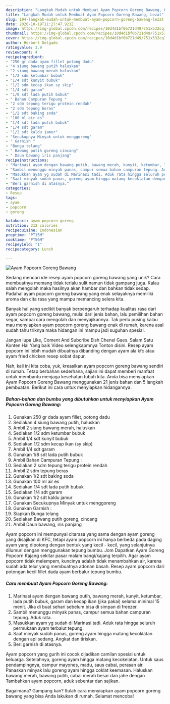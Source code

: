 ```yaml
---
description: "Langkah Mudah untuk Membuat Ayam Popcorn Goreng Bawang, Lezat"
title: "Langkah Mudah untuk Membuat Ayam Popcorn Goreng Bawang, Lezat"
slug: 194-langkah-mudah-untuk-membuat-ayam-popcorn-goreng-bawang-lezat
date: 2020-10-19T11:27:47.921Z
image: https://img-global.cpcdn.com/recipes/10d4d1bf0b721d49/751x532cq70/ayam-popcorn-goreng-bawang-foto-resep-utama.jpg
thumbnail: https://img-global.cpcdn.com/recipes/10d4d1bf0b721d49/751x532cq70/ayam-popcorn-goreng-bawang-foto-resep-utama.jpg
cover: https://img-global.cpcdn.com/recipes/10d4d1bf0b721d49/751x532cq70/ayam-popcorn-goreng-bawang-foto-resep-utama.jpg
author: Herbert Delgado
ratingvalue: 3.9
reviewcount: 4
recipeingredient:
- "250 gr dada ayam fillet potong dadu"
- "4 siung bawang putih haluskan"
- "2 siung bawang merah haluskan"
- "1/2 sdm ketumbar bubuk"
- "1/4 sdt kunyit bubuk"
- "1/2 sdm kecap ikan sy skip"
- "1/4 sdt garam"
- "1/8 sdt lada putih bubuk"
- " Bahan Campuran Tepung "
- "2 sdm tepung terigu protein rendah"
- "2 sdm tepung beras"
- "1/2 sdt baking soda"
- "100 ml air es"
- "1/4 sdt lada putih bubuk"
- "1/4 sdt garam"
- "1/2 sdt kaldu jamur"
- "Secukupnya Minyak untuk menggoreng"
- " Garnish "
- "Bunga telang"
- " Bawang putih goreng cincang"
- " Daun bawang iris panjang"
recipeinstructions:
- "Marinasi ayam dengan bawang putih, bawang merah, kunyit, ketumbar, lada putih bubuk, garam dan kecap ikan (jika pakai) selama minimal 15 menit. Jika di buat sehari sebelum bisa di simpan di freezer."
- "Sambil menunggu minyak panas, campur semua bahan campuran tepung. Aduk rata."
- "Masukkan ayam yg sudah di Marinasi tadi. Aduk rata hingga seluruh permukaan ayam terbalut tepung."
- "Saat minyak sudah panas, goreng ayam hingga matang kecoklatan dengan api sedang. Angkat dan tiriskan."
- "Beri garnish di atasnya."
categories:
- Resep
tags:
- ayam
- popcorn
- goreng

katakunci: ayam popcorn goreng 
nutrition: 212 calories
recipecuisine: Indonesian
preptime: "PT15M"
cooktime: "PT56M"
recipeyield: "1"
recipecategory: Lunch

---
```



![Ayam Popcorn Goreng Bawang](https://img-global.cpcdn.com/recipes/10d4d1bf0b721d49/751x532cq70/ayam-popcorn-goreng-bawang-foto-resep-utama.jpg)

Sedang mencari ide resep ayam popcorn goreng bawang yang unik? Cara membuatnya memang tidak terlalu sulit namun tidak gampang juga. Kalau salah mengolah maka hasilnya akan hambar dan bahkan tidak sedap. Padahal ayam popcorn goreng bawang yang enak selayaknya memiliki aroma dan cita rasa yang mampu memancing selera kita.

Banyak hal yang sedikit banyak berpengaruh terhadap kualitas rasa dari ayam popcorn goreng bawang, mulai dari jenis bahan, lalu pemilihan bahan segar, sampai cara mengolah dan menyajikannya. Tak perlu pusing kalau mau menyiapkan ayam popcorn goreng bawang enak di rumah, karena asal sudah tahu triknya maka hidangan ini mampu jadi suguhan spesial.

Jangan lupa Like, Coment And Subcribe Eish Chenel Gaes. Salam Satu Konten Hal Yang baik Video selengkapmnya Tonton disini. Resep ayam popcorn ini lebih mudah dibuatnya dibanding dengan ayam ala kfc atau ayam fried chicken resep sobat dapur.


Nah, kali ini kita coba, yuk, kreasikan ayam popcorn goreng bawang sendiri di rumah. Tetap berbahan sederhana, sajian ini dapat memberi manfaat untuk membantu menjaga kesehatan tubuh kita. Anda bisa menyiapkan Ayam Popcorn Goreng Bawang menggunakan 21 jenis bahan dan 5 langkah pembuatan. Berikut ini cara untuk menyiapkan hidangannya.

<!--inarticleads1-->

##### Bahan-bahan dan bumbu yang dibutuhkan untuk menyiapkan Ayam Popcorn Goreng Bawang:

1. Gunakan 250 gr dada ayam fillet, potong dadu
1. Sediakan 4 siung bawang putih, haluskan
1. Ambil 2 siung bawang merah, haluskan
1. Sediakan 1/2 sdm ketumbar bubuk
1. Ambil 1/4 sdt kunyit bubuk
1. Sediakan 1/2 sdm kecap ikan (sy skip)
1. Ambil 1/4 sdt garam
1. Gunakan 1/8 sdt lada putih bubuk
1. Ambil  Bahan Campuran Tepung :
1. Sediakan 2 sdm tepung terigu protein rendah
1. Ambil 2 sdm tepung beras
1. Gunakan 1/2 sdt baking soda
1. Gunakan 100 ml air es
1. Sediakan 1/4 sdt lada putih bubuk
1. Sediakan 1/4 sdt garam
1. Gunakan 1/2 sdt kaldu jamur
1. Gunakan Secukupnya Minyak untuk menggoreng
1. Gunakan  Garnish :
1. Siapkan Bunga telang
1. Sediakan  Bawang putih goreng, cincang
1. Ambil  Daun bawang, iris panjang


Ayam popcorn ini mempunyai citarasa yang sama dengan ayam goreng yang disajikan di KFC, tetapi ayam popcorn ini hanya berbeda pada daging ayam yang dipotong dengan bentuk yang kecil - kecil, yang selanjutnya dilumuri dengan menggunakan tepung bumbu. Jom Dapatkan Ayam Goreng Popcorn Kajang sekitar pasar malam bangi/kajang terpilih. Agar ayam popcorn tidak melempem, kuncinya adalah tidak menambahkan air, karena sudah ada telur yang membuatnya adonan basah. Resep ayam popcorn dari potongan kecil fillet dada ayam berbalur tepung bumbu. 

<!--inarticleads2-->

##### Cara membuat Ayam Popcorn Goreng Bawang:

1. Marinasi ayam dengan bawang putih, bawang merah, kunyit, ketumbar, lada putih bubuk, garam dan kecap ikan (jika pakai) selama minimal 15 menit. Jika di buat sehari sebelum bisa di simpan di freezer.
1. Sambil menunggu minyak panas, campur semua bahan campuran tepung. Aduk rata.
1. Masukkan ayam yg sudah di Marinasi tadi. Aduk rata hingga seluruh permukaan ayam terbalut tepung.
1. Saat minyak sudah panas, goreng ayam hingga matang kecoklatan dengan api sedang. Angkat dan tiriskan.
1. Beri garnish di atasnya.


Ayam popcorn yang gurih ini cocok dijadikan camilan spesial untuk keluarga. Setelahnya, goreng ayam hingga matang kecokelatan. Untuk saus pendampingnya, campur mayones, madu, saus cabai, perasan air. Panaskan minyak lalu goreng ayam hingga coklat keemasan. Haluskan bawang merah, bawang putih, cabai merah besar dan jahe dengan Tambahkan ayam popcorn, aduk sebentar dan sajikan. 

Bagaimana? Gampang kan? Itulah cara menyiapkan ayam popcorn goreng bawang yang bisa Anda lakukan di rumah. Selamat mencoba!
